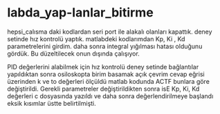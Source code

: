 # labda_yap-lanlar_bitirme
hepsi_calısma daki kodlardan seri port ile alakalı olanları kapattık. deney setinde hız kontrolü yaptık. matlabdeki kodlarımdan Kp, Ki , Kd parametrelerini girdim. daha sonra integral yığılması hatası olduğunu gördük. Bu düzeltilecek onun dışında çalışıyor.

PID değerlerini alabilmek için hız kontrolü deney setinde bağlantılar yapıldıktan sonra osiloskopta birim basamak açık çevrim cevap eğrisi üzerinden k ve to değerleri ölçüldü matlab kodunda ACTF bunlara göre değiştirildi. Gerekli parametreler değiştirildikten sonra isE Kp, Ki, Kd değerleri c dosyasında yazıldı ve daha sonra değerlendirilmeye başlandı eksik kısımlar üstte belirtilmişti.
